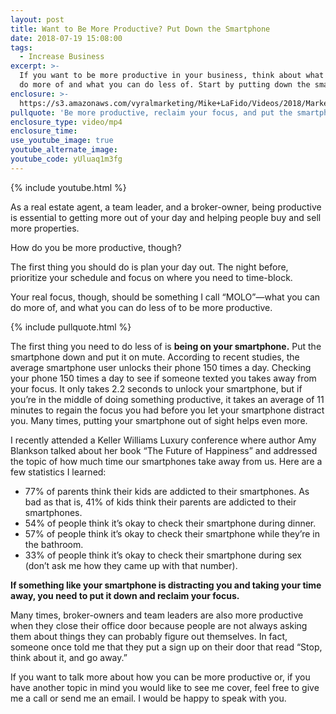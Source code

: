 ```yaml
---
layout: post
title: Want to Be More Productive? Put Down the Smartphone
date: 2018-07-19 15:08:00
tags:
  - Increase Business
excerpt: >-
  If you want to be more productive in your business, think about what you can
  do more of and what you can do less of. Start by putting down the smartphone.
enclosure: >-
  https://s3.amazonaws.com/vyralmarketing/Mike+LaFido/Videos/2018/Marketing+Luxury+Group/How+To+Be+More+Productive+-+Chicagoland+Luxury+Real+Estate+Agent.mp4
pullquote: 'Be more productive, reclaim your focus, and put the smartphone down.'
enclosure_type: video/mp4
enclosure_time:
use_youtube_image: true
youtube_alternate_image:
youtube_code: yUluaq1m3fg
---
```


{% include youtube.html %}

As a real estate agent, a team leader, and a broker-owner, being productive is essential to getting more out of your day and helping people buy and sell more properties.

How do you be more productive, though?

The first thing you should do is plan your day out. The night before, prioritize your schedule and focus on where you need to time-block.

Your real focus, though, should be something I call “MOLO”—what you can do more of, and what you can do less of to be more productive.

{% include pullquote.html %}

The first thing you need to do less of is **being on your smartphone.** Put the smartphone down and put it on mute. According to recent studies, the average smartphone user unlocks their phone 150 times a day. Checking your phone 150 times a day to see if someone texted you takes away from your focus. It only takes 2.2 seconds to unlock your smartphone, but if you’re in the middle of doing something productive, it takes an average of 11 minutes to regain the focus you had before you let your smartphone distract you. Many times, putting your smartphone out of sight helps even more.

I recently attended a Keller Williams Luxury conference where author Amy Blankson talked about her book “The Future of Happiness” and addressed the topic of how much time our smartphones take away from us. Here are a few statistics I learned:

* 77% of parents think their kids are addicted to their smartphones. As bad as that is, 41% of kids think their parents are addicted to their smartphones.
* 54% of people think it’s okay to check their smartphone during dinner.
* 57% of people think it’s okay to check their smartphone while they’re in the bathroom.
* 33% of people think it’s okay to check their smartphone during sex (don’t ask me how they came up with that number).

**If something like your smartphone is distracting you and taking your time away, you need to put it down and reclaim your focus.**

Many times, broker-owners and team leaders are also more productive when they close their office door because people are not always asking them about things they can probably figure out themselves. In fact, someone once told me that they put a sign up on their door that read “Stop, think about it, and go away.”

If you want to talk more about how you can be more productive or, if you have another topic in mind you would like to see me cover, feel free to give me a call or send me an email. I would be happy to speak with you.